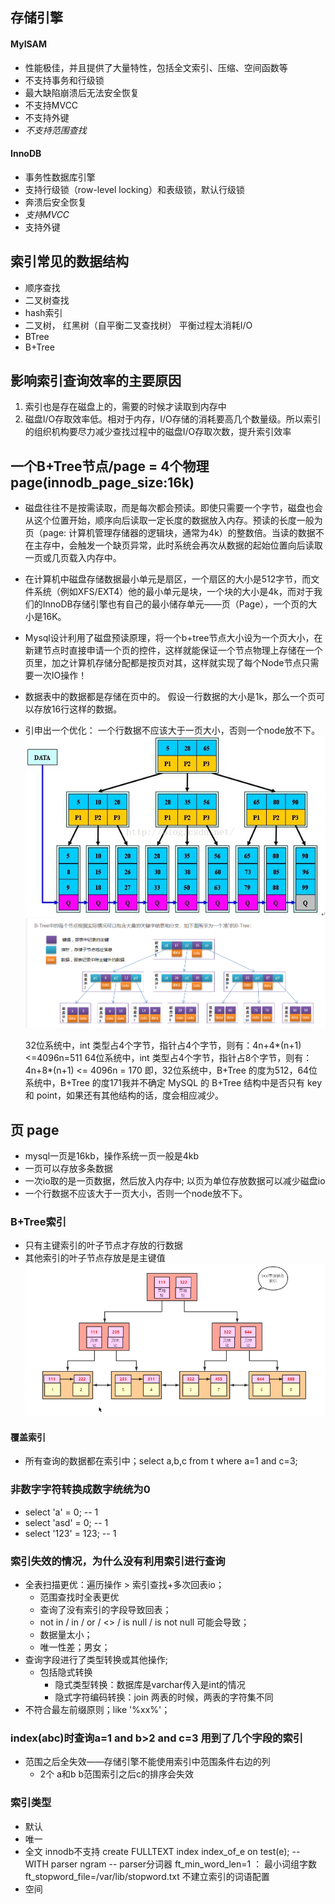 ## 存储引擎

#### MyISAM

* 性能极佳，并且提供了大量特性，包括全文索引、压缩、空间函数等
* 不支持事务和行级锁
* 最大缺陷崩溃后无法安全恢复
* 不支持MVCC
* 不支持外键
* *不支持范围查找*

#### InnoDB

* 事务性数据库引擎
* 支持行级锁（row-level locking）和表级锁，默认行级锁
* 奔溃后安全恢复
* *支持MVCC*
* 支持外键

## 索引常见的数据结构

* 顺序查找
* 二叉树查找
* hash索引
* 二叉树， 红黑树（自平衡二叉查找树） 平衡过程太消耗I/O
* BTree
* B+Tree

## 影响索引查询效率的主要原因

1. 索引也是存在磁盘上的，需要的时候才读取到内存中
2. 磁盘I/O存取效率低。相对于内存，I/O存储的消耗要高几个数量级。所以索引的组织机构要尽力减少查找过程中的磁盘I/O存取次数，提升索引效率

## 一个B+Tree节点/page = 4个物理page(innodb_page_size:16k)

* 磁盘往往不是按需读取，而是每次都会预读。即使只需要一个字节，磁盘也会从这个位置开始，顺序向后读取一定长度的数据放入内存。预读的长度一般为页（page:
  计算机管理存储器的逻辑块，通常为4k）的整数倍。当读的数据不在主存中，会触发一个缺页异常，此时系统会再次从数据的起始位置向后读取一页或几页载入内存中。
* 在计算机中磁盘存储数据最小单元是扇区，一个扇区的大小是512字节，而文件系统（例如XFS/EXT4）他的最小单元是块，一个块的大小是4k，而对于我们的InnoDB存储引擎也有自己的最小储存单元——页（Page），一个页的大小是16K。
* Mysql设计利用了磁盘预读原理，将一个b+tree节点大小设为一个页大小，在新建节点时直接申请一个页的控件，这样就能保证一个节点物理上存储在一个页里，加之计算机存储分配都是按页对其，这样就实现了每个Node节点只需要一次IO操作！
* 数据表中的数据都是存储在页中的。 假设一行数据的大小是1k，那么一个页可以存放16行这样的数据。
* 引申出一个优化： 一个行数据不应该大于一页大小，否则一个node放不下。
  ![B+Tree数据结构示例图](images/20161102110552768.png)
  ![B+Tree数据结构示例图](images/img.png)

  32位系统中，int 类型占4个字节，指针占4个字节，则有：4n+4*(n+1)<=4096n=511
  64位系统中，int 类型占4个字节，指针占8个字节，则有：4n+8*(n+1) <= 4096n = 170
  即，32位系统中，B+Tree 的度为512，64位系统中，B+Tree 的度171我并不确定 MySQL 的 B+Tree 结构中是否只有 key 和 point，如果还有其他结构的话，度会相应减少。


## 页 page

* mysql一页是16kb，操作系统一页一般是4kb
* 一页可以存放多条数据
* 一次io取的是一页数据，然后放入内存中; 以页为单位存放数据可以减少磁盘io
* 一个行数据不应该大于一页大小，否则一个node放不下。

### B+Tree索引

* 只有主键索引的叶子节点才存放的行数据
* 其他索引的叶子节点存放是是主键值
  ![B+Tree其他索引数据结构示例图](images/bcd字段联合索引.png)

#### 覆盖索引 
* 所有查询的数据都在索引中；select a,b,c from t where a=1 and c=3;
### 非数字字符转换成数字统统为0

* select 'a' = 0; -- 1
* select 'asd' = 0; -- 1
* select '123' = 123; -- 1

### 索引失效的情况，为什么没有利用索引进行查询

* 全表扫描更优：遍历操作 > 索引查找+多次回表io；
  * 范围查找时全表更优
  * 查询了没有索引的字段导致回表；
  * not in / in / or / <> / is null / is not null 可能会导致；
  * 数据量太小；
  * 唯一性差；男女；
* 查询字段进行了类型转换或其他操作;
  * 包括隐式转换
    * 隐式类型转换：数据库是varchar传入是int的情况
    * 隐式字符编码转换：join 两表的时候，两表的字符集不同
* 不符合最左前缀原则；like '%xx%'；

### index(abc)时查询a=1 and b>2 and c=3 用到了几个字段的索引
* 范围之后全失效——存储引擎不能使用索引中范围条件右边的列
  * 2个 a和b b范围索引之后c的排序会失效

  
### 索引类型
* 默认
* 唯一
* 全文 innodb不支持
  create FULLTEXT index index_of_e on test(e); --  WITH parser ngram  -- parser分词器
  ft_min_word_len=1 ： 最小词组字数
  ft_stopword_file=/var/lib/stopword.txt  不建立索引的词语配置
* 空间